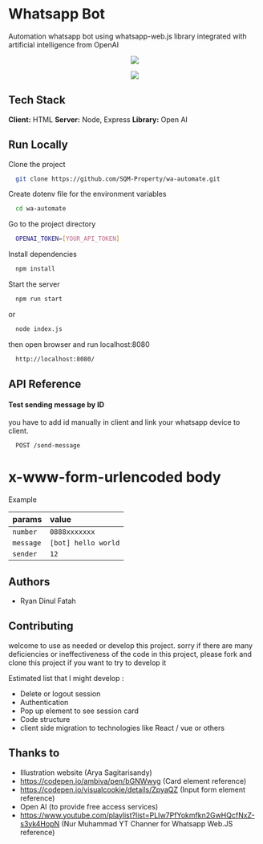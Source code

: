 # Whatsapp Bot

Automation whatsapp bot using whatsapp-web.js library integrated with artificial intelligence from OpenAI

<p align="center">
  <img src="https://media.giphy.com/media/W012EOmSSCm3m4efco/giphy.gif" />
</p>
<p align="center">
  <img src="https://media.giphy.com/media/2gJq0CsFpXXrua69IR/giphy.gif" />
</p>

## Tech Stack

**Client:** HTML
**Server:** Node, Express
**Library:** Open AI

## Run Locally

Clone the project

```bash
  git clone https://github.com/SQM-Property/wa-automate.git
```

Create dotenv file for the environment variables

```bash
  cd wa-automate
```

Go to the project directory

```bash
  OPENAI_TOKEN=[YOUR_API_TOKEN]
```

Install dependencies

```bash
  npm install
```

Start the server

```bash
  npm run start
```

or

```bash
  node index.js
```

then open browser and run localhost:8080

```bash
  http://localhost:8080/
```

## API Reference

#### Test sending message by ID

you have to add id manually in client and link your whatsapp device to client.

```http
  POST /send-message
```

# x-www-form-urlencoded body

Example

| params    | value               |
| :-------- | :------------------ |
| `number`  | `0888xxxxxxx`       |
| `message` | `[bot] hello world` |
| `sender`  | `12`                |

## Authors

- Ryan Dinul Fatah

## Contributing

welcome to use as needed or develop this project.
sorry if there are many deficiencies or ineffectiveness of the code in this project, please fork and clone this project if you want to try to develop it

Estimated list that I might develop :

- Delete or logout session
- Authentication
- Pop up element to see session card
- Code structure
- client side migration to technologies like React / vue or others

## Thanks to

- Illustration website (Arya Sagitarisandy)
- https://codepen.io/ambiva/pen/bGNWwyg (Card element reference)
- https://codepen.io/visualcookie/details/ZpyaQZ (Input form element reference)
- Open AI (to provide free access services)
- https://www.youtube.com/playlist?list=PLIw7PfYokmfkn2GwHQcfNxZ-s3yk4HopN (Nur Muhammad YT Channer for Whatsapp Web.JS reference)
